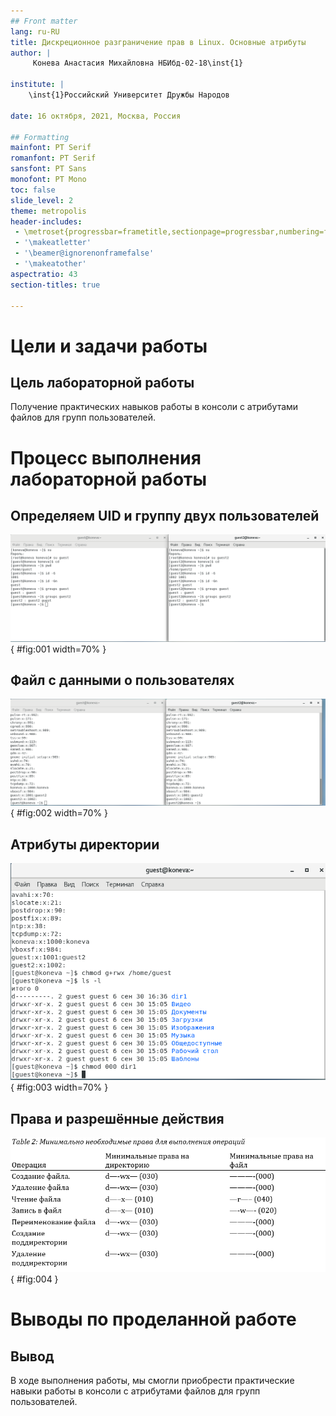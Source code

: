 ```yaml
---
## Front matter
lang: ru-RU
title: Дискреционное разграничение прав в Linux. Основные атрибуты
author: |
	 Конева Анастасия Михайловна НБИбд-02-18\inst{1}

institute: |
	\inst{1}Российский Университет Дружбы Народов

date: 16 октября, 2021, Москва, Россия

## Formatting
mainfont: PT Serif
romanfont: PT Serif
sansfont: PT Sans
monofont: PT Mono
toc: false
slide_level: 2
theme: metropolis
header-includes: 
 - \metroset{progressbar=frametitle,sectionpage=progressbar,numbering=fraction}
 - '\makeatletter'
 - '\beamer@ignorenonframefalse'
 - '\makeatother'
aspectratio: 43
section-titles: true

---
```


# Цели и задачи работы

## Цель лабораторной работы

Получение практических навыков работы в консоли с атрибутами файлов для групп пользователей.

# Процесс выполнения лабораторной работы

## Определяем UID и группу двух пользователей

![Информация о пользователях](image/2.png){ #fig:001 width=70% }

## Файл с данными о пользователях

![Сожержимое файла /etc/group](image/3.png){ #fig:002 width=70% }

## Атрибуты директории

![Снятие атрибутов с директории](image/4.png){ #fig:003 width=70% }

## Права и разрешённые действия

![Минимальные права для совершения операций](image/0.png){ #fig:004 }

# Выводы по проделанной работе

## Вывод

В ходе выполнения работы, мы смогли приобрести практические навыки работы в консоли с атрибутами файлов для групп пользователей.